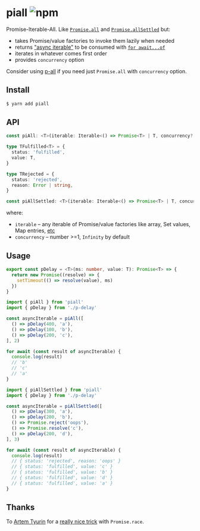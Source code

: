 # piall ![npm](https://flat.badgen.net/npm/v/piall)

Promise-Iterable-All. Like [`Promise.all`](https://developer.mozilla.org/en-US/docs/Web/JavaScript/Reference/Global_Objects/Promise/all) and [`Promise.allSettled`](https://developer.mozilla.org/en-US/docs/Web/JavaScript/Reference/Global_Objects/Promise/allSettled) but:

* takes Promise/value factories to invoke them lazily when needed
* returns ["async iterable"](https://developer.mozilla.org/en-US/docs/Web/JavaScript/Reference/Global_Objects/Symbol/asyncIterator) to be consumed with [`for await...of`](https://developer.mozilla.org/en-US/docs/Web/JavaScript/Reference/Statements/for-await...of)
* iterates in whatever comes first order
* provides `concurrency` option

Consider using [p-all](https://github.com/sindresorhus/p-all) if you need just `Promise.all` with `concurrency` option.

## Install

```sh
$ yarn add piall
```

## API

```ts
const piAll: <T>(iterable: Iterable<() => Promise<T> | T, concurrency?: number) => AsyncIterable<T>
```

```ts
type TFulfilled<T> = {
  status: 'fulfilled',
  value: T,
}

type TRejected = {
  status: 'rejected',
  reason: Error | string,
}

const piAllSettled: <T>(iterable: Iterable<() => Promise<T> | T, concurrency?: number) => AsyncIterable<TFulfilled<T> | TRejected>
```

where:

* `iterable` – any iterable of Promise/value factories like array, Set values, Map entries, [etc](https://developer.mozilla.org/en-US/docs/Web/JavaScript/Reference/Iteration_protocols)
* `concurrency` – number >=1, `Infinity` by default

## Usage

```ts
export const pDelay = <T>(ms: number, value: T): Promise<T> => {
  return new Promise((resolve) => {
    setTimeout(() => resolve(value), ms)
  })
}
```

```ts
import { piAll } from 'piall'
import { pDelay } from './p-delay'

const asyncIterable = piAll([
  () => pDelay(400, 'a'),
  () => pDelay(100, 'b'),
  () => pDelay(200, 'c'),
], 2)

for await (const result of asyncIterable) {
  console.log(result)
  // 'b'
  // 'c'
  // 'a'
}
```

```ts
import { piAllSettled } from 'piall'
import { pDelay } from './p-delay'

const asyncIterable = piAllSettled([
  () => pDelay(300, 'a'),
  () => pDelay(200, 'b'),
  () => Promise.reject('oops'),
  () => Promise.resolve('c'),
  () => pDelay(200, 'd'),
], 3)

for await (const result of asyncIterable) {
  console.log(result)
  // { status: 'rejected', reason: 'oops' }
  // { status: 'fulfilled', value: 'c' }
  // { status: 'fulfilled', value: 'b' }
  // { status: 'fulfilled', value: 'd' }
  // { status: 'fulfilled', value: 'a' }
}
```

## Thanks

To [Artem Tyurin](https://github.com/agentcooper) for a [really nice trick](https://agentcooper.io/iterate-promise-all/) with `Promise.race`.
